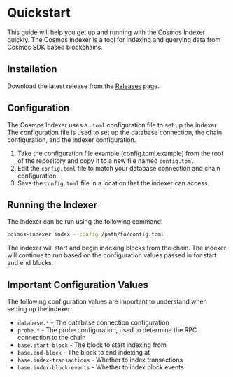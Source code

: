 # Quickstart

This guide will help you get up and running with the Cosmos Indexer quickly. The Cosmos Indexer is a tool for indexing and querying data from Cosmos SDK based blockchains.

## Installation

Download the latest release from the [Releases](https://github.com/DefiantLabs/cosmos-indexer/releases) page.

## Configuration

The Cosmos Indexer uses a `.toml` configuration file to set up the indexer. The configuration file is used to set up the database connection, the chain configuration, and the indexer configuration.

1. Take the configuration file example (config.toml.example) from the root of the repository and copy it to a new file named `config.toml`.
2. Edit the `config.toml` file to match your database connection and chain configuration.
3. Save the `config.toml` file in a location that the indexer can access.

## Running the Indexer

The indexer can be run using the following command:

```bash
cosmos-indexer index --config /path/to/config.toml
```

The indexer will start and begin indexing blocks from the chain. The indexer will continue to run based on the configuration values passed in for start and end blocks.

## Important Configuration Values

The following configuration values are important to understand when setting up the indexer:

- `database.*` - The database connection configuration
- `probe.*` - The probe configuration, used to determine the RPC connection to the chain
- `base.start-block` - The block to start indexing from
- `base.end-block` - The block to end indexing at
- `base.index-transactions` - Whether to index transactions
- `base.index-block-events` - Whether to index block events